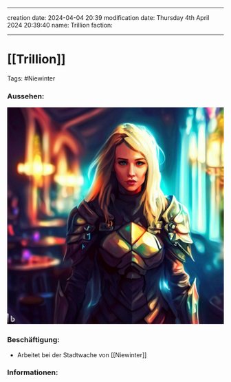 
---
creation date: 2024-04-04 20:39 
modification date: Thursday 4th April 2024 20:39:40 
name: Trillion
faction:

--- 

# [[Trillion]]

Tags: #Niewinter

### Aussehen:
![](../assets/images/Trillion.png)

### Beschäftigung:
- Arbeitet bei der Stadtwache von [[Niewinter]]

### Informationen:
